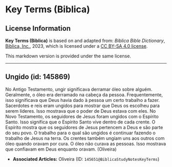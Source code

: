 # Key Terms (Biblica)

## License Information

**Key Terms (Biblica)** is based on and adapted from: _Biblica Bible Dictionary_, [Biblica, Inc.](https://www.biblica.com/), 2023, which is licensed under a [CC BY-SA 4.0 license](https://creativecommons.org/licenses/by-sa/4.0/legalcode.en).

This markdown version is provided under the same license.



--------------------------------

## Ungido (id: 145869)

No Antigo Testamento, ungir significava derramar óleo sobre alguém. Geralmente, o óleo era derramado na cabeça da pessoa. Frequentemente, isso significava que Deus havia dado à pessoa um certo trabalho a fazer. Sacerdotes e reis eram ungidos para mostrar que Deus os escolheu para serem líderes. Isso mostrava que o poder de Deus estava com eles. No Novo Testamento, os seguidores de Jesus foram ungidos com o Espírito Santo. Isso significa que o Espírito Santo vive dentro de cada crente. O Espírito mostra que os seguidores de Jesus pertencem a Deus e são parte do seu povo. O trabalho para o qual são ungidos é continuar fazendo o trabalho de Jesus na terra. Os crentes também ungiam uns aos outros com óleo quando oravam por cura. O óleo não curava as pessoas. Isso mostrava que confiavam em Deus enquanto oravam. (Oliveira)

* **Associated Articles:** Oliveira (ID: `145651@BiblicaStudyNotesKeyTerms`)

